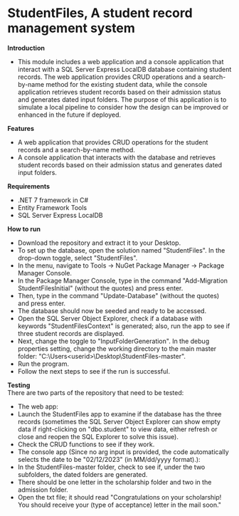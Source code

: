 # StudentFiles, A student record management system 
**Introduction**  
- This module includes a web application and a console application that interact with a SQL Server Express LocalDB database containing student records. 
The web application provides CRUD operations and a search-by-name method for the existing student data, 
while the console application retrieves student records based on their admission status and generates dated input folders. 
The purpose of this application is to simulate a local pipeline to consider how the design can be improved or enhanced in the future if deployed.  

**Features**  
- A web application that provides CRUD operations for the student records and a search-by-name method.
- A console application that interacts with the database and retrieves student records based on their admission status and generates dated input folders.

**Requirements**
- .NET 7 framework in C#
- Entity Framework Tools
- SQL Server Express LocalDB  

**How to run**
- Download the repository and extract it to your Desktop.
- To set up the database, open the solution named "StudentFiles". In the drop-down toggle, select "StudentFiles".
- In the menu, navigate to Tools -> NuGet Package Manager -> Package Manager Console.
- In the Package Manager Console, type in the command "Add-Migration StudentFilesInitial" (without the quotes) and press enter.
- Then, type in the command "Update-Database" (without the quotes) and press enter.
- The database should now be seeded and ready to be accessed.
- Open the SQL Server Object Explorer, check if a database with keywords "StudentFilesContext" is generated; also, run the app to see if three student records are displayed.
- Next, change the toggle to "InputFolderGeneration". In the debug properties setting, change the working directory to the main master folder: "C:\Users\<userid>\Desktop\StudentFiles-master".
- Run the program.
- Follow the next steps to see if the run is successful.  

**Testing**  
There are two parts of the repository that need to be tested:  
- The web app: 
 - Launch the StudentFiles app to examine if the database has the three records (sometimes the SQL Server Object Explorer can show empty data if right-clicking 
on "dbo.student" to view data, either refresh or close and reopen the SQL Explorer to solve this issue).
 - Check the CRUD functions to see if they work.
- The console app (Since no arg input is provided, the code automatically selects the date to be "02/12/2023" (in MM/dd/yyyy format).): 
 - In the StudentFiles-master folder, check to see if, under the two subfolders, the dated folders are generated. 
 - There should be one letter in the scholarship folder and two in the admission folder.
 - Open the txt file; it should read "Congratulations on your scholarship! You should receive your (type of acceptance) letter in the mail soon." 
